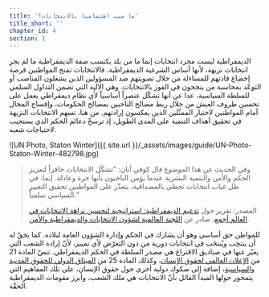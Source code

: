 ```yaml
---
title: 'ما سبب اهتمامنا بالانتخابات؟'
title_short: ''
chapter_id: 4
section: 1
---
```


الديمقراطية ليست مجرد انتخابات إنما ما من بلد يكتسب صفة الديمقراطية ما لم يجرِ انتخابات نزيهة، لأنها أساس الشرعية الديمقراطية. فالانتخابات تمنح المواطنين فرصة إخضاع قادتهم للمساءلة من خلال تصويتهم ضد المسؤولين الذين يشغلون المناصب أو التوعّد بمحاسبة من ينجحون في الفوز بالانتخابات. وهي الآلية التي تضمن التداول السلمي للسلطة السياسية، عدا عن أنها تشكّل عنصراً أساسياً لأي نظام ديمقراطي يعمل على تحسين ظروف العيش من خلال ربط مصالح الناخبين بمصالح الحكومات، وإفساح المجال أمام المواطنين لاختيار الممثّلين الذين يعكسون إرادتهم. من هنا، تسهم الانتخابات النزيهة في تحقيق أهداف التنمية على المدى الطويل، إذ ترسخّ دعائم الحكم الذي يستجيب لاحتياجات شعبه.

![UN Photo, Staton Winter]({{ site.url }}/\_assets/images/guide/UN-Photo-Staton-Winter-482798.jpg)

> وفي الحديث عن هذا الموضوع قال كوفي أنان: "تشكّل الانتخابات حافزاً لتعزيز الحكم والأمن والتنمية البشرية عندما يؤمن الناخبون بأنها حرة وعادلة. إنما، في ظل غياب انتخابات تحظى بالمصداقية، يتعذّر على المواطنين تحقيق التغيير السياسي سلمياً."
>
> المصدر: تقرير حول [تدعيم الديمقراطية: استراتيجية لتحسين نزاهة الانتخابات في العالم أجمع](http://www.idea.int/news/deepening-democracy-a-strategy-for-improving-the-integrity-of-elections-worldwide.cfm)، صادر عن [اللجنة العالمية لشؤون الانتخابات والديمقراطية والأمن](http://www.kofiannanfoundation.org/topics/supporting-democracy-and-elections-with-integrity/).

للمواطن حق أساسي وهو أن يشارك في الحكم وإدارة الشؤون العامة لبلاده. كما يحقّ له أن ينتخِب ويُنتخَب في انتخابات دورية من دون التعرّض لأي تمييز، لأنّ إرادة الشعب التي يعبّر عنها في صناديق الاقتراع هي مصدر السلطة في الحكم الديمقراطي. تنصّ المادة 21 من [الإعلان العالمي لحقوق الإنسان](http://www.un.org/ar/documents/udhr/)، وكذلك المادة 25 من [الميثاق الدولي للحقوق المدنية والسياسية](http://theodi.org/guides/engaging-reusers)، إضافة إلى صكوك دولية أخرى حول حقوق الإنسان، على تلك المفاهيم التي يتمحور حولها المبدأ القائل بأنّ الانتخابات هي ملك الشعب، وأبرز مقومات الديمقراطية الحقّة.
